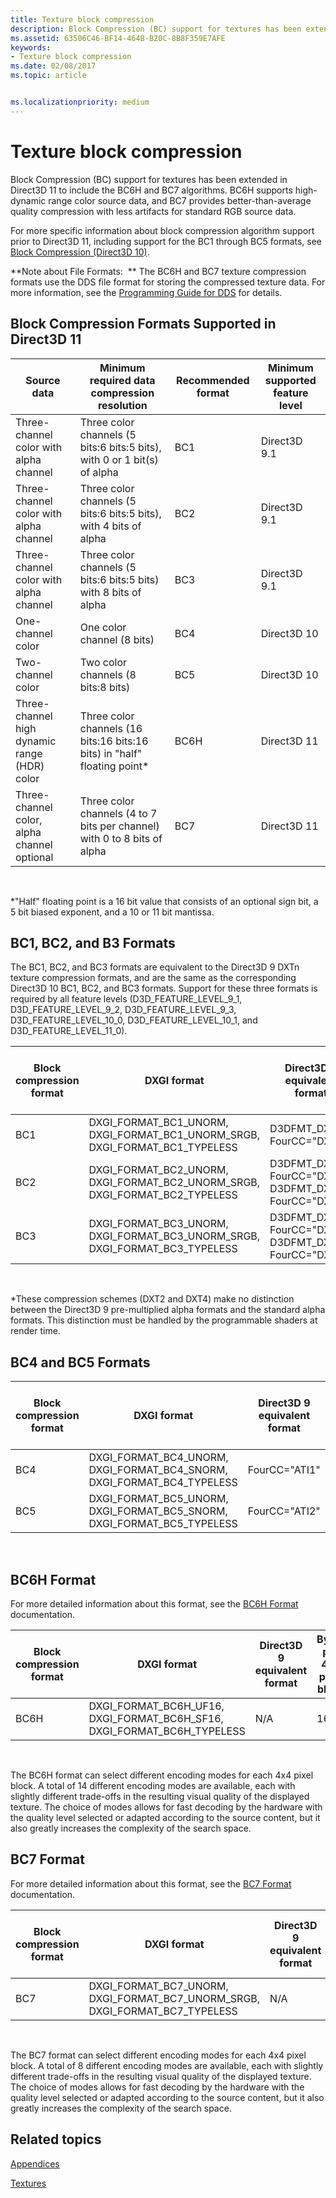 ```yaml
---
title: Texture block compression
description: Block Compression (BC) support for textures has been extended in Direct3D 11 to include the BC6H and BC7 algorithms.
ms.assetid: 63506C46-BF14-464B-B20C-8B8F359E7AFE
keywords:
- Texture block compression
ms.date: 02/08/2017
ms.topic: article


ms.localizationpriority: medium
---
```

# Texture block compression


Block Compression (BC) support for textures has been extended in Direct3D 11 to include the BC6H and BC7 algorithms. BC6H supports high-dynamic range color source data, and BC7 provides better-than-average quality compression with less artifacts for standard RGB source data.

For more specific information about block compression algorithm support prior to Direct3D 11, including support for the BC1 through BC5 formats, see [Block Compression (Direct3D 10)](https://docs.microsoft.com/windows/desktop/direct3d10/d3d10-graphics-programming-guide-resources-block-compression).

**Note about File Formats:  ** The BC6H and BC7 texture compression formats use the DDS file format for storing the compressed texture data. For more information, see the [Programming Guide for DDS](https://docs.microsoft.com/windows/desktop/direct3ddds/dx-graphics-dds-pguide) for details.

## <span id="Block_Compression_Formats_Supported_in_Direct3D_11"></span><span id="block_compression_formats_supported_in_direct3d_11"></span><span id="BLOCK_COMPRESSION_FORMATS_SUPPORTED_IN_DIRECT3D_11"></span>Block Compression Formats Supported in Direct3D 11


| Source data                                  | Minimum required data compression resolution                              | Recommended format | Minimum supported feature level |
|----------------------------------------------|---------------------------------------------------------------------------|--------------------|---------------------------------|
| Three-channel color with alpha channel       | Three color channels (5 bits:6 bits:5 bits), with 0 or 1 bit(s) of alpha  | BC1                | Direct3D 9.1                    |
| Three-channel color with alpha channel       | Three color channels (5 bits:6 bits:5 bits), with 4 bits of alpha         | BC2                | Direct3D 9.1                    |
| Three-channel color with alpha channel       | Three color channels (5 bits:6 bits:5 bits) with 8 bits of alpha          | BC3                | Direct3D 9.1                    |
| One-channel color                            | One color channel (8 bits)                                                | BC4                | Direct3D 10                     |
| Two-channel color                            | Two color channels (8 bits:8 bits)                                        | BC5                | Direct3D 10                     |
| Three-channel high dynamic range (HDR) color | Three color channels (16 bits:16 bits:16 bits) in "half" floating point\* | BC6H               | Direct3D 11                     |
| Three-channel color, alpha channel optional  | Three color channels (4 to 7 bits per channel) with 0 to 8 bits of alpha  | BC7                | Direct3D 11                     |

 

\*"Half" floating point is a 16 bit value that consists of an optional sign bit, a 5 bit biased exponent, and a 10 or 11 bit mantissa.
## <span id="BC1__BC2__and_B3_Formats"></span><span id="bc1__bc2__and_b3_formats"></span><span id="BC1__BC2__AND_B3_FORMATS"></span>BC1, BC2, and B3 Formats


The BC1, BC2, and BC3 formats are equivalent to the Direct3D 9 DXTn texture compression formats, and are the same as the corresponding Direct3D 10 BC1, BC2, and BC3 formats. Support for these three formats is required by all feature levels (D3D\_FEATURE\_LEVEL\_9\_1, D3D\_FEATURE\_LEVEL\_9\_2, D3D\_FEATURE\_LEVEL\_9\_3, D3D\_FEATURE\_LEVEL\_10\_0, D3D\_FEATURE\_LEVEL\_10\_1, and D3D\_FEATURE\_LEVEL\_11\_0).

| Block compression format | DXGI format                                                                           | Direct3D 9 equivalent format                               | Bytes per 4x4 pixel block |
|--------------------------|---------------------------------------------------------------------------------------|------------------------------------------------------------|---------------------------|
| BC1                      | DXGI\_FORMAT\_BC1\_UNORM, DXGI\_FORMAT\_BC1\_UNORM\_SRGB, DXGI\_FORMAT\_BC1\_TYPELESS | D3DFMT\_DXT1, FourCC="DXT1"                                | 8                         |
| BC2                      | DXGI\_FORMAT\_BC2\_UNORM, DXGI\_FORMAT\_BC2\_UNORM\_SRGB, DXGI\_FORMAT\_BC2\_TYPELESS | D3DFMT\_DXT2\*, FourCC="DXT2", D3DFMT\_DXT3, FourCC="DXT3" | 16                        |
| BC3                      | DXGI\_FORMAT\_BC3\_UNORM, DXGI\_FORMAT\_BC3\_UNORM\_SRGB, DXGI\_FORMAT\_BC3\_TYPELESS | D3DFMT\_DXT4\*, FourCC="DXT4", D3DFMT\_DXT5, FourCC="DXT5" | 16                        |

 

\*These compression schemes (DXT2 and DXT4) make no distinction between the Direct3D 9 pre-multiplied alpha formats and the standard alpha formats. This distinction must be handled by the programmable shaders at render time.

## <span id="BC4_and_BC5_Formats"></span><span id="bc4_and_bc5_formats"></span><span id="BC4_AND_BC5_FORMATS"></span>BC4 and BC5 Formats


| Block compression format | DXGI format                                                                     | Direct3D 9 equivalent format | Bytes per 4x4 pixel block |
|--------------------------|---------------------------------------------------------------------------------|------------------------------|---------------------------|
| BC4                      | DXGI\_FORMAT\_BC4\_UNORM, DXGI\_FORMAT\_BC4\_SNORM, DXGI\_FORMAT\_BC4\_TYPELESS | FourCC="ATI1"                | 8                         |
| BC5                      | DXGI\_FORMAT\_BC5\_UNORM, DXGI\_FORMAT\_BC5\_SNORM, DXGI\_FORMAT\_BC5\_TYPELESS | FourCC="ATI2"                | 16                        |

 

## <span id="BC6H_Format"></span><span id="bc6h_format"></span><span id="BC6H_FORMAT"></span>BC6H Format


For more detailed information about this format, see the [BC6H Format](https://docs.microsoft.com/windows/desktop/direct3d11/bc6h-format) documentation.

| Block compression format | DXGI format                                                                      | Direct3D 9 equivalent format | Bytes per 4x4 pixel block |
|--------------------------|----------------------------------------------------------------------------------|------------------------------|---------------------------|
| BC6H                     | DXGI\_FORMAT\_BC6H\_UF16, DXGI\_FORMAT\_BC6H\_SF16, DXGI\_FORMAT\_BC6H\_TYPELESS | N/A                          | 16                        |

 

The BC6H format can select different encoding modes for each 4x4 pixel block. A total of 14 different encoding modes are available, each with slightly different trade-offs in the resulting visual quality of the displayed texture. The choice of modes allows for fast decoding by the hardware with the quality level selected or adapted according to the source content, but it also greatly increases the complexity of the search space.

## <span id="BC7_Format"></span><span id="bc7_format"></span><span id="BC7_FORMAT"></span>BC7 Format


For more detailed information about this format, see the [BC7 Format](https://docs.microsoft.com/windows/desktop/direct3d11/bc7-format) documentation.

| Block compression format | DXGI format                                                                           | Direct3D 9 equivalent format | Bytes per 4x4 pixel block |
|--------------------------|---------------------------------------------------------------------------------------|------------------------------|---------------------------|
| BC7                      | DXGI\_FORMAT\_BC7\_UNORM, DXGI\_FORMAT\_BC7\_UNORM\_SRGB, DXGI\_FORMAT\_BC7\_TYPELESS | N/A                          | 16                        |

 

The BC7 format can select different encoding modes for each 4x4 pixel block. A total of 8 different encoding modes are available, each with slightly different trade-offs in the resulting visual quality of the displayed texture. The choice of modes allows for fast decoding by the hardware with the quality level selected or adapted according to the source content, but it also greatly increases the complexity of the search space.

## <span id="related-topics"></span>Related topics


[Appendices](appendix.md)

[Textures](https://docs.microsoft.com/windows/desktop/direct3d11/overviews-direct3d-11-resources-textures)

 

 




